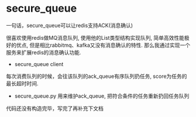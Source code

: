 # secure_queue

一句话，secure_queue可以让redis支持ACK(消息确认)

很喜欢使用redis做MQ消息队列, 使用他的List类型结构实现队列, 简单高效性能极好的优点, 但是相比rabbitmq、kafka又没有消息确认的特性. 那么我通过实现一个服务来扩展redis的消息确认功能. 

* secure_queue client

每次消费队列的时候，会往该队列的ack_queue有序队列扔任务, score为任务的最长超时时间.

* secure_queue.py
用来维护ack_queue, 把符合条件的任务重新扔回任务队列

代码还没有构造完毕，写完了再补充下文档
